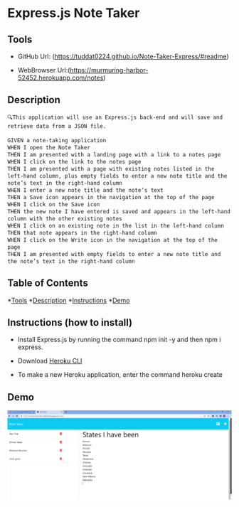 # Express.js Note Taker


## Tools

  *  GitHub Url: (https://tuddat0224.github.io/Note-Taker-Express/#readme)

  *  WebBrowser Url:(https://murmuring-harbor-52452.herokuapp.com/notes)



## Description

    🔍This application will use an Express.js back-end and will save and retrieve data from a JSON file. 

    GIVEN a note-taking application
    WHEN I open the Note Taker
    THEN I am presented with a landing page with a link to a notes page
    WHEN I click on the link to the notes page
    THEN I am presented with a page with existing notes listed in the left-hand column, plus empty fields to enter a new note title and the note’s text in the right-hand column
    WHEN I enter a new note title and the note’s text
    THEN a Save icon appears in the navigation at the top of the page
    WHEN I click on the Save icon
    THEN the new note I have entered is saved and appears in the left-hand column with the other existing notes
    WHEN I click on an existing note in the list in the left-hand column
    THEN that note appears in the right-hand column
    WHEN I click on the Write icon in the navigation at the top of the page
    THEN I am presented with empty fields to enter a new note title and the note’s text in the right-hand column

## Table of Contents

*[Tools](#tools)
*[Description](#description)
*[Instructions](#instructions-how-to-install)
*[Demo](#demo)

## Instructions (how to install)

* Install Express.js by running the command npm init -y and then npm i express.

* Download [Heroku CLI](https://devcenter.heroku.com/articles/heroku-cli)

* To make a new Heroku application, enter the command heroku create<app-name>

## Demo

![Alt text](public/images/Screenshot%202023-04-24%20153301.png)



